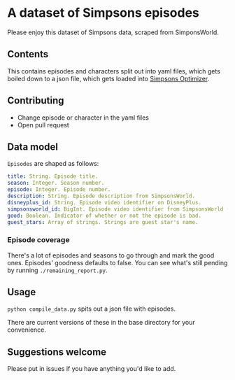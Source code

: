 # A dataset of Simpsons episodes

Please enjoy this dataset of Simpsons data, scraped from SimponsWorld.

## Contents

This contains episodes and characters split out into yaml files, which gets boiled down to a json file, which gets loaded into [Simpsons Optimizer](https://www.simpsonsoptimizer.com/).

## Contributing

* Change episode or character in the yaml files
* Open pull request

## Data model

`Episodes` are shaped as follows:

```yml
title: String. Episode title.
season: Integer. Season number.
episode: Integer. Episode number.
description: String. Episode description from SimpsonsWorld.
disneyplus_id: String. Episode video identifier on DisneyPlus.
simpsonsworld_id: BigInt. Episode video identifier from SimpsonsWorld (legacy).
good: Boolean. Indicator of whether or not the episode is bad.
guest_stars: Array of strings. Strings are guest star's name. 
```

### Episode coverage

There's a lot of episodes and seasons to go through and mark the good ones.
Episodes' goodness defaults to false. You can see what's still pending by running `./remaining_report.py`.

## Usage

`python compile_data.py` spits out a json file with episodes.

There are current versions of these in the base directory for your convenience.

## Suggestions welcome

Please put in issues if you have anything you'd like to add.
